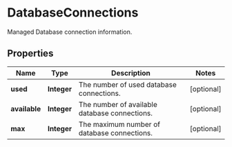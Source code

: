 

# DatabaseConnections

Managed Database connection information.

## Properties

| Name | Type | Description | Notes |
|------------ | ------------- | ------------- | -------------|
|**used** | **Integer** | The number of used database connections. |  [optional] |
|**available** | **Integer** | The number of available database connections. |  [optional] |
|**max** | **Integer** | The maximum number of database connections. |  [optional] |



